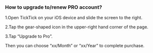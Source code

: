 ### How to upgrade to/renew PRO account?
1.Open TickTick on your iOS device and slide the screen to the right.

2.Tap the gear-shaped icon in the upper-right hand corner of the page.

3.Tap “Upgrade to Pro”.

Then you can choose “xx/Month” or “xx/Year” to complete purchase.
